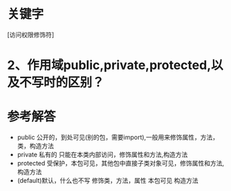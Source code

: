 # 关键字

\[访问权限修饰符\]

# 2、作用域public,private,protected,以及不写时的区别？

# 参考解答

* public  公开的，到处可见\(别的包，需要import\),一般用来修饰属性，方法，类，构造方法
* private  私有的 只能在本类内部访问，修饰属性和方法,构造方法
* protected  受保护，本包可见，其他包中直接子类对象可见，修饰属性和方法,构造方法
* \(default\)默认，什么也不写 修饰类，方法，属性 本包可见 构造方法




